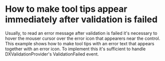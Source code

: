 # How to make tool tips appear immediately after validation is failed


<p>Usually, to read an error message after validation is failed it's necessary to hover the mouser cursor over the error icon that appearers near the control. This example shows how to make tool tips with an error text that appears together with an error icon. To implement this it's sufficient to handle DXValidationProvider's ValidationFailed event.</p>

<br/>



